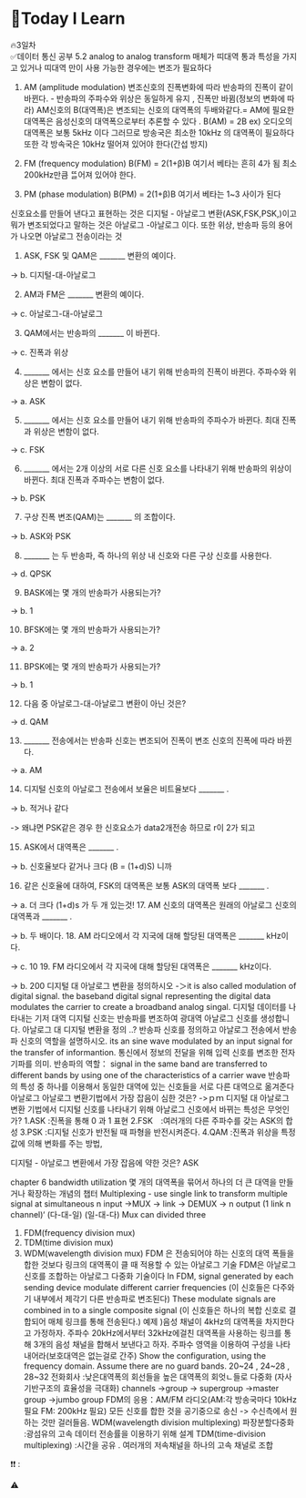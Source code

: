 
# 🎃Today I Learn  
🔥3일차  
✅데이터 통신 공부
5.2 analog to analog transform
매체가 띠대역 통과 특성을 가지고 있거나  띠대역 만이 사용 가능한 경우에는 변조가 필요하다
1. AM (amplitude modulation)
변조신호의 진폭변화에 따라 반송파의 진폭이 같이 바뀐다. - 반송파의 주파수와 위상은 동일하게 유지 , 진폭만 바뀜(정보의 변화에 따라)
AM신호의 B(대역폭)은 변조되는 신호의 대역폭의 두배와같다.=
AM에 필요한 대역폭은 음성신호의 대역폭으로부터 추론할 수 있다 .
B(AM) = 2B 
ex) 오디오의 대역폭은 보통 5kHz 이다 그러므로 방송국은 최소한 10kHz 의 대역폭이 필요하다
또한 각 방속국은 10kHz 떨어져 있어야 한다(간섭 방지)
2. FM (frequency modulation)
B(FM) = 2(1+β)B 여기서 베타는 흔히 4가 됨
최소 200kHz만큼 ᄄᅠᆯ어져 있어야 한다.

3. PM (phase modulation)
B(PM) = 2(1+β)B 여기서 베타는 1~3 사이가 된다

신호요소를 만들어 낸다고 표현하는 것은 디지털 - 아날로그 변환(ASK,FSK,PSK,)이고 뭐가 변조되었다고 말하는 것은 아날로그 -아날로그 이다.
또한 위상, 반송파 등의 용어가 나오면 아날로그 전송이라는 것
1. ASK, FSK 및 QAM은 _______ 변환의 예이다.

-> b. 디지털-대-아날로그

2. AM과 FM은 _______ 변환의 예이다.

-> c. 아날로그-대-아날로그

3. QAM에서는 반송파의 _______ 이 바뀐다.

-> c. 진폭과 위상

4. _______ 에서는 신호 요소를 만들어 내기 위해 반송파의 진폭이 바뀐다. 주파수와 위상은 변함이 없다.

-> a. ASK

5. _______ 에서는 신호 요소를 만들어 내기 위해 반송파의 주파수가 바뀐다. 최대 진폭과 위상은 변함이 없다.

-> c. FSK


6. _______ 에서는 2개 이상의 서로 다른 신호 요소를 나타내기 위해 반송파의 위상이 바뀐다. 최대 진폭과 주파수는 변함이 없다.

-> b. PSK

7. 구상 진폭 변조(QAM)는 _______ 의 조합이다.

-> b. ASK와 PSK 

8. _______ 는 두 반송파, 즉 하나의 위상 내 신호와 다른 구상 신호를 사용한다.

-> d. QPSK

9. BASK에는 몇 개의 반송파가 사용되는가?

-> b. 1

10. BFSK에는 몇 개의 반송파가 사용되는가?

-> a. 2

11. BPSK에는 몇 개의 반송파가 사용되는가?

-> b. 1

12. 다음 중 아날로그-대-아날로그 변환이 아닌 것은?

-> d. QAM

13. _______ 전송에서는 반송파 신호는 변조되어 진폭이 변조 신호의 진폭에 따라 바뀐다.

-> a. AM

14. 디지털 신호의 아날로그 전송에서 보율은 비트율보다 _______ .

-> b. 적거나 같다

 -> 왜냐면 PSK같은 경우 한 신호요소가 data2개전송 하므로 r이 2가 되고

15. ASK에서 대역폭은 _______ .

-> b. 신호율보다 같거나 크다
(B = (1+d)S) 니까

16. 같은 신호율에 대하여, FSK의 대역폭은 보통 ASK의 대역폭 보다 _______ .

-> a. 더 크다
(1+d)s 가 두 개 있는것!
17. AM 신호의 대역폭은 원래의 아날로그 신호의 대역폭과 _______ .

-> b. 두 배이다.
18. AM 라디오에서 각 지국에 대해 할당된 대역폭은 _______ kHz이다.

-> c. 10
19. FM 라디오에서 각 지국에 대해 할당된 대역폭은 _______ kHz이다.

-> b. 200
디지털 대 아날로그 변환을 정의하시오
-＞it is also called modulation of digital signal. the baseband digital signal representing the digital data modulates the carrier to create a broadband analog singal.
디지털 데이터를 나타내는 기저 대역 디지털 신호는 반송파를 변조하여 광대역 아날로그 신호를 생성합니다.
아날로그 대 디지털 변환을 정의
..?
반송파 신호를 정의하고 아날로그 전송에서 반송파 신호의 역할을 설명하시오.
its an sine wave modulated by an input signal for the transfer of informantion.
통신에서 정보의 전달을 위해 입력 신호를 변조한 전자기파를 의미.
반송파의 역할：
	signal in the same band are transferred to different bands by using one of the characteristics of a carrier wave
	반송파의 특성 중 하나를 이용해서 동일한 대역에 있는 신호들을 서로 다른 대역으로 옮겨준다
아날로그 아날로그 변환기법에서 가장 잡음이 심한 것은?
->ｐｍ
디지털 대 아날로그 변환 기법에서 디지털 신호를 나타내기 위해 아날로그 신호에서 바뀌는 특성은 무엇인가?
	1.ASK :진폭을 통해 0 과 1 표현
	2.FSK　:여러개의 다른 주파수를 갖는 ASK의 합성
	3.PSK :디지털 신호가 반전될 때 파형을 반전시켜준다.
	4.QAM :진폭과 위상을 특정값에 의해 변화를 주는 방법,

디지털 - 아날로그 변환에서 가장 잡음에 약한 것은?
ASK


chapter 6 bandwidth utilization
몇 개의 대역폭을 묶어서 하나의 더 큰 대역을 만들거나 확장하는 개념의 챕터
Multiplexing - use single link to transform multiple signal at simultaneous
n input ->MUX -> link -> DEMUX -> n output
		(1 link n channel)‘
(다-대-일)			(일-대-다)
Mux can divided three
1. FDM(frequency division mux)
2. TDM(time division mux)
3. WDM(wavelength division mux)
FDM 은 전송되어야 하는 신호의 대역 폭들을 합한 것보다 링크의 대역폭이 클 때 적용할 수 있는 아날로그 기술
FDM은 아날로그 신호를 조합하는 아날로그 다중화 기술이다
In FDM, signal generated by each sending device modulate different carrier frequencies
(이 신호들은 다주와기 내부에서 제각기 다른 반송파로 변조된다)
These modulate signals are combined in to a single composite signal
(이 신호들은 하나의 복합 신호로 결합되어 매체 링크를 통해 전송된다.)
예제 )음성 채널이 4kHz의 대역폭을 차지한다고 가정하자. 주파수 20kHz에서부터 32kHz에걸친 대역폭을 사용하는 링크를 통해 3개의 음성 채널을 합해서 보낸다고 하자. 주파수 영역을 이용하여 구성을 나타내어라(보호대역은 없는걸로 간주)
Show the configuration, using the frequency domain. Assume there are no guard bands.
20~24 , 24~28 , 28~32
전화회사 :낮은대역폭의 회선들을 높은 대역폭의 회엇ㄴ들로 다중화
(자사 기반구조의 효율성을 극대화)
channels ->group -> supergroup ->master group ->jumbo group
FDM의 응용：AM/FM 라디오(AM:각 방송국마다 10kHz 필요 FM: 200kHz 필요)
모든 신호를 합한 것을 공기중으로 송신 -> 수신측에서 원하는 것만 걸러들음.
WDM(wavelength division multiplexing)
파장분할다중화
 :광섬유의 고속 데이터 전송률을 이용하기 위해 설계
TDM(time-division multiplexing)
 :시간을 공유 . 여러개의 저속채널을 하나의 고속 채널로 조합

❗️❗️ : 

⚠️







